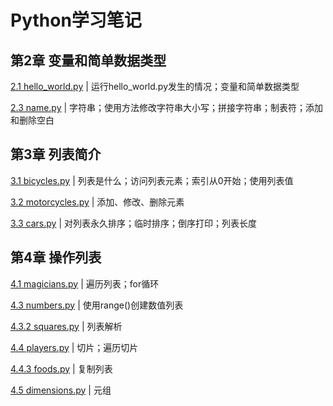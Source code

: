 # Python学习笔记

## 第2章 变量和简单数据类型

[2.1 hello_world.py](https://github.com/baoyg/python/blob/main/02/2.1%20hello_world.py) | 运行hello_world.py发生的情况；变量和简单数据类型

[2.3 name.py](https://github.com/baoyg/python/blob/main/02/2.3%20name.py) | 字符串；使用方法修改字符串大小写；拼接字符串；制表符；添加和删除空白

## 第3章 列表简介

[3.1 bicycles.py](https://github.com/baoyg/python/blob/main/03/3.1%20bicycles.py) | 列表是什么；访问列表元素；索引从0开始；使用列表值

[3.2 motorcycles.py](https://github.com/baoyg/python/blob/main/03/3.2%20motorcycles.py) | 添加、修改、删除元素

[3.3 cars.py](https://github.com/baoyg/python/blob/main/03/3.3%20cars.py) | 对列表永久排序；临时排序；倒序打印；列表长度

## 第4章 操作列表

[4.1 magicians.py](https://github.com/baoyg/python/blob/main/04/4.1%20magicians.py) | 遍历列表；for循环

[4.3 numbers.py](https://github.com/baoyg/python/blob/main/04/4.3%20numbers.py) | 使用range()创建数值列表

[4.3.2 squares.py](https://github.com/baoyg/python/blob/main/04/4.3.2%20squares.py) | 列表解析

[4.4 players.py](https://github.com/baoyg/python/blob/main/04/4.4%20players.py) | 切片；遍历切片

[4.4.3 foods.py](https://github.com/baoyg/python/blob/main/04/4.4.3%20foods.py) | 复制列表

[4.5 dimensions.py](https://github.com/baoyg/python/blob/main/04/4.5%20dimensions.py) | 元组